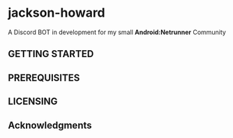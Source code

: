 # jackson-howard
A Discord BOT in development for my small **Android:Netrunner** Community

## GETTING STARTED 

## PREREQUISITES 

## LICENSING 

## Acknowledgments 
